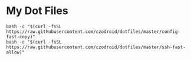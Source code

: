 # My Dot Files

    bash -c "$(curl -fsSL https://raw.githubusercontent.com/czodroid/dotfiles/master/config-fast-copy)"
    bash -c "$(curl -fsSL https://raw.githubusercontent.com/czodroid/dotfiles/master/ssh-fast-allow)"

